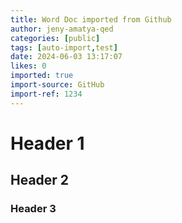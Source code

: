 ```yaml
---
title: Word Doc imported from Github
author: jeny-amatya-qed
categories: [public]
tags: [auto-import,test]
date: 2024-06-03 13:17:07 
likes: 0
imported: true
import-source: GitHub
import-ref: 1234
---
```


# Header 1

## Header 2

### Header 3
